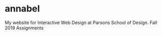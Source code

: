 # annabel
My website for Interactive Web Design at Parsons School of Design. Fall 2019 Assignments 
